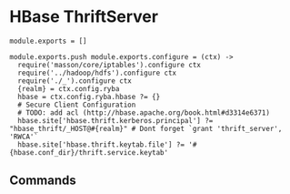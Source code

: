 
# HBase ThriftServer

    module.exports = []

    module.exports.push module.exports.configure = (ctx) ->
      require('masson/core/iptables').configure ctx
      require('../hadoop/hdfs').configure ctx
      require('./_').configure ctx
      {realm} = ctx.config.ryba
      hbase = ctx.config.ryba.hbase ?= {}
      # Secure Client Configuration
      # TODO: add acl (http://hbase.apache.org/book.html#d3314e6371)
      hbase.site['hbase.thrift.kerberos.principal'] ?= "hbase_thrift/_HOST@#{realm}" # Dont forget `grant 'thrift_server', 'RWCA'`
      hbase.site['hbase.thrift.keytab.file'] ?= '#{hbase.conf_dir}/thrift.service.keytab'

## Commands

